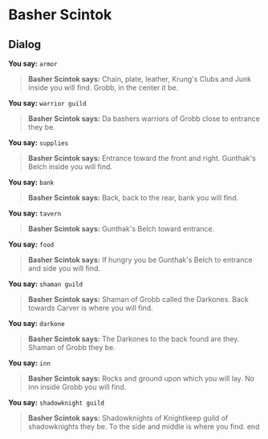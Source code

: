 # Basher Scintok
## Dialog

**You say:** `armor`



>**Basher Scintok says:** Chain, plate, leather, Krung's Clubs and Junk inside you will find.  Grobb, in the center it be.

**You say:** `warrior guild`



>**Basher Scintok says:** Da bashers warriors of Grobb close to entrance they be.

**You say:** `supplies`



>**Basher Scintok says:** Entrance toward the front and right.  Gunthak's Belch inside you will find.

**You say:** `bank`



>**Basher Scintok says:** Back, back to the rear, bank you will find.

**You say:** `tavern`



>**Basher Scintok says:** Gunthak's Belch toward entrance.

**You say:** `food`



>**Basher Scintok says:** If hungry you be Gunthak's Belch to entrance and side you will find.

**You say:** `shaman guild`



>**Basher Scintok says:** Shaman of Grobb called the Darkones.  Back towards Carver is where you will find.

**You say:** `darkone`



>**Basher Scintok says:** The Darkones to the back found are they.  Shaman of Grobb they be.

**You say:** `inn`



>**Basher Scintok says:** Rocks and ground upon which you will lay.  No inn inside Grobb you will find.

**You say:** `shadowknight guild`



>**Basher Scintok says:** Shadowknights of Knightkeep guild of shadowknights they be.  To the side and middle is where you find.
end